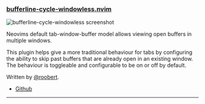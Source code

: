 <h3 id="bufferline-cycle-windowless">
  <a href="#bufferline-cycle-windowless">
    <span class="icon-text">
      <span class="icon">
        <i class="fa-solid fa-book"></i>
      </span>
    </span>
    <span>bufferline-cycle-windowless.nvim</span>
  </a>
</h3>

![bufferline-cycle-windowless screenshot](https://user-images.githubusercontent.com/226654/208528189-10984843-96cc-4e86-bcfe-efa5b4b13707.gif)

Neovims default tab-window-buffer model allows viewing open buffers in multiple windows.

This plugin helps give a more traditional behaviour for tabs by configuring the ability to skip past buffers that are
already open in an existing window. The behaviour is toggleable and configurable to be on or off by default.

Written by [@roobert](https://github.com/roobert).

- [Github](https://github.com/roobert/bufferline-cycle-windowless.nvim)

---
